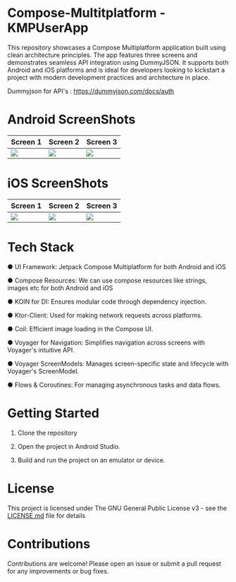 # Compose-Multitplatform - KMPUserApp

This repository showcases a Compose Multiplatform application built using clean architecture principles. The app features three screens and demonstrates seamless API integration using DummyJSON. It supports both Android and iOS platforms and is ideal for developers looking to kickstart a project with modern development practices and architecture in place.

Dummyjson for API's : https://dummyjson.com/docs/auth

# Android ScreenShots

| Screen 1 | Screen 2  | Screen 3 |
|----------|-----------|----------|
| ![](assets/android/android_3.png) | ![](assets/android/android_1.png) | ![](assets/android/android_2.png) |

# iOS ScreenShots

| Screen 1                  | Screen 2                  | Screen 3                  |
|---------------------------|---------------------------|---------------------------|
| ![](assets/ios/ios_3.png) | ![](assets/ios/ios_1.png) | ![](assets/ios/ios_2.png) |


# Tech Stack

● UI Framework: Jetpack Compose Multiplatform for both Android and iOS

● Compose Resources: We can use compose resources like strings, images etc for both Android and iOS

● KOIN for DI: Ensures modular code through dependency injection.

● Ktor-Client: Used for making network requests across platforms.

● Coil: Efficient image loading in the Compose UI.

● Voyager for Navigation: Simplifies navigation across screens with Voyager's intuitive API.

● Voyager ScreenModels: Manages screen-specific state and lifecycle with Voyager's ScreenModel.

● Flows & Coroutines: For managing asynchronous tasks and data flows.


# Getting Started

1. Clone the repository

2. Open the project in Android Studio.

3. Build and run the project on an emulator or device.

# License

This project is licensed under The GNU General Public License v3 - see the [LICENSE.md](LICENSE.md) file for details

# Contributions

Contributions are welcome! Please open an issue or submit a pull request for any improvements or bug fixes.